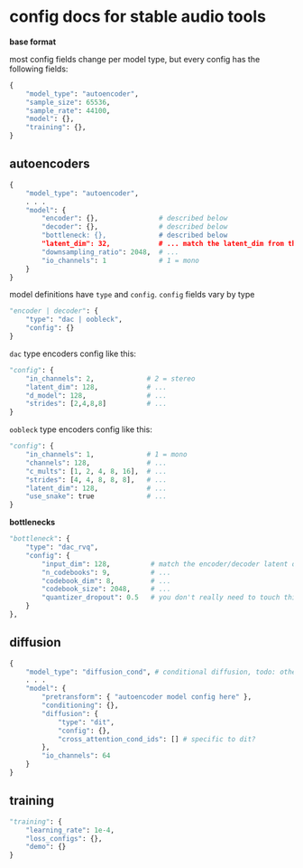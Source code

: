 # config docs for stable audio tools

**base format**

most config fields change per model type, but every config has the following fields:

```py
{
    "model_type": "autoencoder", 
    "sample_size": 65536,
    "sample_rate": 44100,
    "model": {},
    "training": {},  
}
```

## autoencoders

```py
{
    "model_type": "autoencoder",
    . . .
    "model": {
        "encoder": {},               # described below
        "decoder": {},               # described below
        "bottleneck: {},             # described below
        "latent_dim": 32,            # ... match the latent_dim from the model config, described below
        "downsampling_ratio": 2048,  # ...
        "io_channels": 1             # 1 = mono
    }
}
```

model definitions have `type` and `config`. `config` fields vary by type

```py
"encoder | decoder": {
    "type": "dac | oobleck",
    "config": {}
}
```

`dac` type encoders config like this:

```py
"config": {
    "in_channels": 2,             # 2 = stereo
    "latent_dim": 128,            # ...
    "d_model": 128,               # ...
    "strides": [2,4,8,8]          # ...
}
```

`oobleck` type encoders config like this:

```py
"config": {
    "in_channels": 1,             # 1 = mono
    "channels": 128,              # ...
    "c_mults": [1, 2, 4, 8, 16],  # ...
    "strides": [4, 4, 8, 8, 8],   # ...
    "latent_dim": 128,            # ...
    "use_snake": true             # ...
}
```

**bottlenecks**

```py
"bottleneck": {
    "type": "dac_rvq",
    "config": {
        "input_dim": 128,          # match the encoder/decoder latent dim
        "n_codebooks": 9,          # ...
        "codebook_dim": 8,         # ...
        "codebook_size": 2048,     # ...
        "quantizer_dropout": 0.5   # you don't really need to touch this
    }
},
```

## diffusion

```py
{
    "model_type": "diffusion_cond", # conditional diffusion, todo: others
    . . .
    "model": {
        "pretransform": { "autoencoder model config here" },
        "conditioning": {},
        "diffusion": {
            "type": "dit",
            "config": {},
            "cross_attention_cond_ids": [] # specific to dit?
        },
        "io_channels": 64
    }
}
```

## training

```py
"training": {
    "learning_rate": 1e-4,
    "loss_configs": {},
    "demo": {}
}
```
